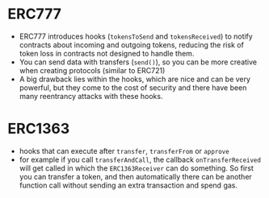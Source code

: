 # ERC777

- ERC777 introduces hooks (`tokensToSend` and `tokensReceived`) to notify contracts about incoming and outgoing tokens, reducing the risk of token loss in contracts not designed to handle them.
- You can send data with transfers (`send()`), so you can be more creative when creating protocols (similar to ERC721)
- A big drawback lies within the hooks, which are nice and can be very powerful, but they come to the cost of security and there have been many reentrancy attacks with these hooks.

# ERC1363

- hooks that can execute after `transfer`, `transferFrom` or `approve`
- for example if you call `transferAndCall`, the callback `onTransferReceived` will get called in which the `ERC1363Receiver` can do something. So first you can transfer a token, and then automatically there can be another function call without sending an extra transaction and spend gas.
